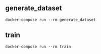 
## generate_dataset
```
docker-compose run --rm generate_dataset
```

## train
```
docker-compose run --rm train
```

